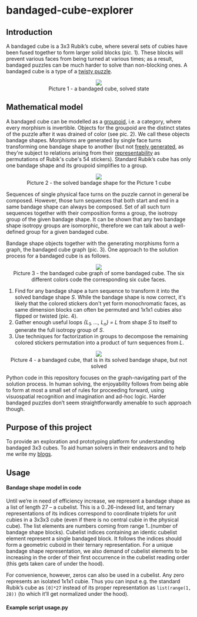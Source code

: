 # bandaged-cube-explorer
## Introduction
A bandaged cube is a 3x3 Rubik’s cube, where several sets of cubies have been fused together to form larger solid blocks (pic. 1). These blocks will prevent various faces from being turned at various times; as a result, bandaged puzzles can be much harder to solve than non-blocking ones. A bandaged cube is a type of a [twisty puzzle](http://www.google.com/images?q=twisty+puzzles).

<p align="center">
  <img src="https://ldubravsky.files.wordpress.com/2015/03/justinpocket2.png">
  <br> Picture 1 - a bandaged cube, solved state
</p>

## Mathematical model
A bandaged cube can be modelled as a [groupoid](https://en.wikipedia.org/wiki/Groupoid), i.e. a category, where every morphism is invertible. Objects for the groupoid are the distinct states of the puzzle after it was drained of color (see pic. 2). We call these objects bandage shapes. Morphisms are generated by single face turns transforming one bandage shape to another (but not [freely generated](https://ncatlab.org/nlab/show/free+groupoid), as they're subject to relations arising from their [representability](https://ncatlab.org/nlab/show/representation) as permutations of Rubik's cube's 54 stickers). Standard Rubik’s cube has only one bandage shape and its groupoid simplifies to a group.

<p align="center">
  <img src="https://ldubravsky.files.wordpress.com/2015/03/justinpocket4.png">
  <br> Picture 2 - the solved bandage shape for the Picture 1 cube
</p>

Sequences of single physical face turns on the puzzle cannot in general be composed. However, those turn sequences that both start and end in a same bandage shape can always be composed. Set of all such turn sequences together with their composition forms a group, the isotropy group of the given bandage shape. It can be shown that any two bandage shape isotropy groups are isomorphic, therefore we can talk about a well-defined group for a given bandaged cube.

Bandage shape objects together with the generating morphisms form a graph, the bandaged cube graph (pic. 3). One approach to the solution process for a bandaged cube is as follows.

<p align="center">
  <img src="https://ldubravsky.files.wordpress.com/2015/07/diamond2.png">
  <br> Picture 3 - the bandaged cube graph of some bandaged cube. The six different colors code the corresponding six cube faces.
</p>

1. Find for any bandage shape a turn sequence to transform it into the solved bandage shape *S*. While the bandage shape is now correct, it's likely that the colored stickers don't yet form monochromatic faces, as same dimension blocks can often be permuted and 1x1x1 cubies also flipped or twisted (pic. 4).
2. Gather enough useful loops *{L<sub>1</sub>, ..., L<sub>n</sub>} = L* from shape *S* to itself to generate the full isotropy group of *S*.
3. Use techniques for factorization in groups to decompose the remaining colored stickers permutation into a product of turn sequences from *L*.

<p align="center">
  <img src="https://ldubravsky.files.wordpress.com/2015/07/sr_block.jpg">
  <br> Picture 4 - a bandaged cube, that is in its solved bandage shape, but not solved
</p>

Python code in this repository focuses on the graph-navigating part of the solution process. In human solving, the enjoyability follows from being able to form at most a small set of rules for proceeding forward, using visuospatial recognition and imagination and ad-hoc logic. Harder bandaged puzzles don’t seem straightforwardly amenable to such approach though.

## Purpose of this project
To provide an exploration and prototyping platform for understanding bandaged 3x3 cubes. To aid human solvers in their endeavors and to help me write my [blogs](https://ldubravsky.wordpress.com/).

## Usage
#### Bandage shape model in code
Until we’re in need of efficiency increase, we represent a bandage shape as a list of length 27 – a cubelist. This is a 0..26-indexed list, and ternary representations of its indices correspond to coordinate triplets for unit cubies in a 3x3x3 cube (even if there is no central cubie in the physical cube). The list elements are numbers coming from range 1..(number of bandage shape blocks). Cubelist indices containing an identic cubelist element represent a single bandaged block. It follows the indices should form a geometric cuboid in their ternary representation. For a unique bandage shape representation, we also demand of cubelist elements to be increasing in the order of their first occurrence in the cubelist reading order (this gets taken care of under the hood).

For convenience, however, zeros can also be used in a cubelist. Any zero represents an isolated 1x1x1 cubie. Thus you can input e.g. the standard Rubik’s cube as ```[0]*27``` instead of its proper representation as ```list(range(1, 28))``` (to which it’ll get normalized under the hood).

#### Example script usage.py
